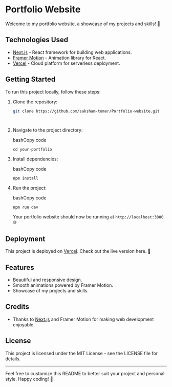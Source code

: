 # Portfolio Website

Welcome to my portfolio website, a showcase of my projects and skills! 🚀

## Technologies Used

- [Next.js](https://nextjs.org/) - React framework for building web applications.
- [Framer Motion](https://www.framer.com/motion/) - Animation library for React.
- [Vercel](https://vercel.com/) - Cloud platform for serverless deployment.

## Getting Started

To run this project locally, follow these steps:

1. Clone the repository:

   ```bash
   git clone https://github.com/saksham-tomer/Portfolio-website.git

 
1.  Navigate to the project directory:

    bashCopy code

    `cd your-portfolio`

2.  Install dependencies:

    bashCopy code

    `npm install`

3.  Run the project:

    bashCopy code

    `npm run dev`

    Your portfolio website should now be running at `http://localhost:3000`. 🌐

Deployment
----------

This project is deployed on [Vercel](https://vercel.com/). Check out the live version here. 🚀

Features
--------

-   Beautiful and responsive design.
-   Smooth animations powered by Framer Motion.
-   Showcase of my projects and skills.

Credits
-------

-   Thanks to [Next.js](https://nextjs.org/) and Framer Motion for making web development enjoyable.

License
-------

This project is licensed under the MIT License - see the LICENSE file for details.

* * * * *

Feel free to customize this README to better suit your project and personal style. Happy coding! 🎉
